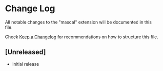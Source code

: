 # Change Log

All notable changes to the "mascal" extension will be documented in this file.

Check [Keep a Changelog](http://keepachangelog.com/) for recommendations on how to structure this file.

## [Unreleased]

- Initial release